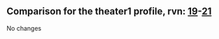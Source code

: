 ## Comparison for the theater1 profile, rvn: [19](https://github.com/PRO100KatYT/FortniteProfileRevisions/tree/main/profiles/theater1/19%20theater1.json)-[21](https://github.com/PRO100KatYT/FortniteProfileRevisions/tree/main/profiles/theater1/21%20theater1.json)

No changes
